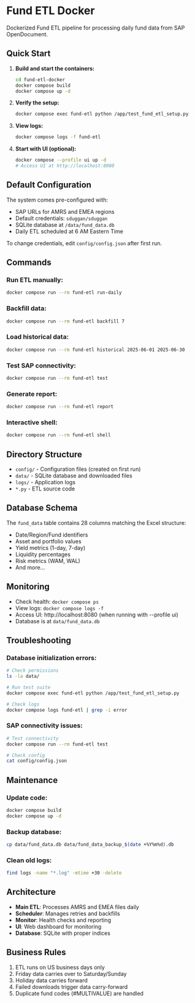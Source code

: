 # Fund ETL Docker

Dockerized Fund ETL pipeline for processing daily fund data from SAP OpenDocument.

## Quick Start

1. **Build and start the containers:**
   ```bash
   cd fund-etl-docker
   docker compose build
   docker compose up -d
   ```

2. **Verify the setup:**
   ```bash
   docker compose exec fund-etl python /app/test_fund_etl_setup.py
   ```

3. **View logs:**
   ```bash
   docker compose logs -f fund-etl
   ```

4. **Start with UI (optional):**
   ```bash
   docker compose --profile ui up -d
   # Access UI at http://localhost:8080
   ```

## Default Configuration

The system comes pre-configured with:
- SAP URLs for AMRS and EMEA regions
- Default credentials: `sduggan/sduggan`
- SQLite database at `/data/fund_data.db`
- Daily ETL scheduled at 6 AM Eastern Time

To change credentials, edit `config/config.json` after first run.

## Commands

### Run ETL manually:
```bash
docker compose run --rm fund-etl run-daily
```

### Backfill data:
```bash
docker compose run --rm fund-etl backfill 7
```

### Load historical data:
```bash
docker compose run --rm fund-etl historical 2025-06-01 2025-06-30
```

### Test SAP connectivity:
```bash
docker compose run --rm fund-etl test
```

### Generate report:
```bash
docker compose run --rm fund-etl report
```

### Interactive shell:
```bash
docker compose run --rm fund-etl shell
```

## Directory Structure

- `config/` - Configuration files (created on first run)
- `data/` - SQLite database and downloaded files
- `logs/` - Application logs
- `*.py` - ETL source code

## Database Schema

The `fund_data` table contains 28 columns matching the Excel structure:
- Date/Region/Fund identifiers
- Asset and portfolio values
- Yield metrics (1-day, 7-day)
- Liquidity percentages
- Risk metrics (WAM, WAL)
- And more...

## Monitoring

- Check health: `docker compose ps`
- View logs: `docker compose logs -f`
- Access UI: http://localhost:8080 (when running with --profile ui)
- Database is at `data/fund_data.db`

## Troubleshooting

### Database initialization errors:
```bash
# Check permissions
ls -la data/

# Run test suite
docker compose exec fund-etl python /app/test_fund_etl_setup.py

# Check logs
docker compose logs fund-etl | grep -i error
```

### SAP connectivity issues:
```bash
# Test connectivity
docker compose run --rm fund-etl test

# Check config
cat config/config.json
```

## Maintenance

### Update code:
```bash
docker compose build
docker compose up -d
```

### Backup database:
```bash
cp data/fund_data.db data/fund_data_backup_$(date +%Y%m%d).db
```

### Clean old logs:
```bash
find logs -name "*.log" -mtime +30 -delete
```

## Architecture

- **Main ETL**: Processes AMRS and EMEA files daily
- **Scheduler**: Manages retries and backfills
- **Monitor**: Health checks and reporting
- **UI**: Web dashboard for monitoring
- **Database**: SQLite with proper indices

## Business Rules

1. ETL runs on US business days only
2. Friday data carries over to Saturday/Sunday
3. Holiday data carries forward
4. Failed downloads trigger data carry-forward
5. Duplicate fund codes (#MULTIVALUE) are handled
